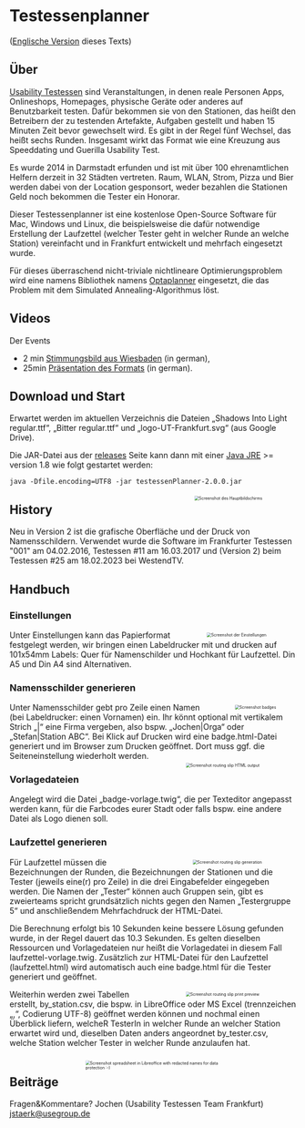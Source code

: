 # Testessenplanner
([Englische Version](README.de.md) dieses Texts)

## Über
[Usability Testessen](https://usability-testessen.de/) sind Veranstaltungen, 
in denen reale Personen Apps, Onlineshops, Homepages, physische Geräte oder anderes auf Benutzbarkeit testen. 
Dafür bekommen sie von den Stationen, das heißt den Betreibern der zu testenden Artefakte, 
Aufgaben gestellt und haben 15 Minuten Zeit bevor gewechselt wird. 
Es gibt in der Regel fünf Wechsel, das heißt sechs Runden. 
Insgesamt wirkt das Format wie eine Kreuzung aus Speeddating und Guerilla Usability Test. 

Es wurde 2014 in Darmstadt erfunden und ist mit über 100 ehrenamtlichen Helfern derzeit in 32 Städten vertreten. Raum, WLAN, Strom, Pizza und Bier werden dabei von der Location gesponsort, weder bezahlen die Stationen Geld noch bekommen die Tester ein Honorar.

Dieser Testessenplanner ist eine kostenlose Open-Source Software für Mac, Windows und Linux, die beispielsweise die dafür notwendige Erstellung der Laufzettel (welcher Tester geht in welcher Runde an welche Station) vereinfacht und in Frankfurt entwickelt und mehrfach eingesetzt wurde.

Für dieses überraschend nicht-triviale nichtlineare Optimierungsproblem wird eine namens Bibliothek namens [Optaplanner](https://www.optaplanner.org/) eingesetzt, die das Problem mit dem Simulated Annealing-Algorithmus löst.


## Videos
Der Events
* 2 min [Stimmungsbild aus Wiesbaden](https://www.youtube.com/watch?v=2hyHDteriqE) (in german),
* 25min [Präsentation des Formats](https://www.youtube.com/watch?v=vCFaVl73f4g)  (in german).

## Download und Start



Erwartet werden im aktuellen Verzeichnis die Dateien „Shadows Into Light regular.ttf“, „Bitter regular.ttf“ und „logo-UT-Frankfurt.svg“ (aus Google Drive).



Die JAR-Datei aus der [releases](https://github.com/jstaerk/testessenplanner/releases) Seite kann dann mit einer
[Java JRE](https://www.azul.com/products/core/) >= version 1.8 wie folgt gestartet werden:

```java -Dfile.encoding=UTF8 -jar testessenPlanner-2.0.0.jar```

<img src="./doc/Screenshot_Main.png" alt="Screenshot des Hauptbildschirms" style="float: right; transform:scale(0.5); margin-left: 10px;" />

## History
Neu in Version 2 ist die grafische Oberfläche und der Druck von Namensschildern. Verwendet
wurde die Software im Frankfurter Testessen "001" am 04.02.2016, Testessen #11 am 16.03.2017  und (Version 2) beim Testessen #25 am 18.02.2023 bei WestendTV.

## Handbuch
### Einstellungen
<img src="./doc/Screenshot_Settings.png" alt="Screenshot der Einstellungen" style="float: right; transform:scale(0.5); margin-left: 10px;" />

Unter Einstellungen kann das Papierformat festgelegt werden, wir bringen einen Labeldrucker mit und drucken auf 101x54mm Labels: Quer für Namenschilder und Hochkant für Laufzettel. Din A5 und Din A4 sind Alternativen.



### Namensschilder generieren
<img src="./doc/Screenshot_Badges.png" alt="Screenshot badges" style="float: right; transform:scale(0.5); margin-left: 10px;" />
Unter Namensschilder gebt pro Zeile einen Namen (bei Labeldrucker: einen Vornamen) ein. Ihr könnt optional mit vertikalem Strich „|“ eine Firma vergeben, also bspw. „Jochen|Orga“ oder „Stefan|Station ABC“. 
Bei Klick auf Drucken wird eine badge.html-Datei generiert und im Browser zum Drucken geöffnet. Dort muss ggf. die Seiteneinstellung wiederholt werden.
<img src="./doc/Screenshot_Laufzettel_HTML.png" alt="Screenshot routing slip HTML output" style="float: right; transform:scale(0.5); margin-left: 10px;" />

### Vorlagedateien

Angelegt wird die Datei „badge-vorlage.twig“, die per Texteditor angepasst werden kann, für die Farbcodes eurer Stadt 
oder falls bspw. eine andere Datei als Logo dienen soll.


### Laufzettel generieren
<img src="./doc/Screenshot_Laufzettel.png" alt="Screenshot routing slip generation" style="float: right; transform:scale(0.5); margin-left: 10px;" />

Für Laufzettel müssen die Bezeichnungen der Runden, die Bezeichnungen der Stationen und die Tester  (jeweils eine(r) pro Zeile) in die drei Eingabefelder eingegeben werden. Die Namen der „Tester“ können auch Gruppen sein, gibt es zweierteams spricht grundsätzlich nichts gegen den Namen „Testergruppe 5“ und anschließendem Mehrfachdruck der HTML-Datei.

Die Berechnung erfolgt bis 10 Sekunden keine bessere Lösung gefunden wurde, in der Regel dauert das 10.3 Sekunden. Es gelten dieselben Ressourcen und Vorlagedateien nur heißt die Vorlagedatei in diesem Fall laufzettel-vorlage.twig. Zusätzlich zur HTML-Datei für den Laufzettel (laufzettel.html) wird automatisch auch eine badge.html für die Tester generiert und geöffnet.

<img src="./doc/Screenshot_Laufzettel_Printpreview.png" alt="Screenshot routing slip print preview" style="float: right; transform:scale(0.5); margin-left: 10px;" />



Weiterhin werden zwei Tabellen erstellt, by_station.csv, die bspw. in LibreOffice oder MS Excel (trennzeichen „,“, Codierung UTF-8) geöffnet werden können und nochmal einen Überblick liefern, welcheR TesterIn in welcher Runde an welcher Station erwartet wird und, dieselben Daten anders angeordnet by_tester.csv, welche Station welcher Tester in welcher Runde anzulaufen hat.

<img src="./doc/Screenshot_CSVs.png" alt="Screenshot spreadsheet in Libreoffice with redacted names for data protection :-)" style="float: right; transform:scale(0.5); margin-left: 10px;" />

## Beiträge

Fragen&Kommentare?
Jochen (Usability Testessen Team Frankfurt) jstaerk@usegroup.de


